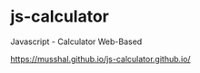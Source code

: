 # js-calculator
Javascript - Calculator Web-Based

https://musshal.github.io/js-calculator.github.io/
